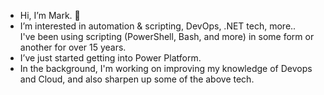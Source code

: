- Hi, I’m Mark. 👋
- I’m interested in automation & scripting, DevOps, .NET tech, more..<br>
   I've been using scripting (PowerShell, Bash, and more) in some form or another for over 15 years.
- I’ve just started getting into Power Platform.
- In the background, I'm working on improving my knowledge of Devops and Cloud, and also sharpen up some of the above tech.

<!---
  - I'm also branching out into a little Python..
- 💞️ I’m looking to collaborate on ...
- 📫 How to reach me ...
<!---
MarkE0/MarkE0 is a ✨ special ✨ repository because its `README.md` (this file) appears on your GitHub profile.
You can click the Preview link to take a look at your changes.
--->
